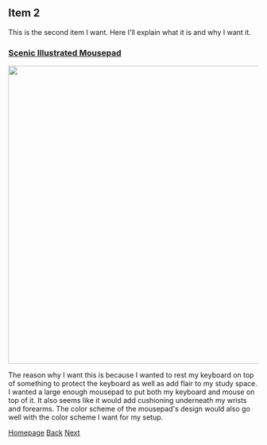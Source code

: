 ## Item 2
<p> This is the second item I want. Here I'll explain what it is and why I want it. </p>

### [Scenic Illustrated Mousepad](https://www.etsy.com/listing/1279814155/kawaii-green-desk-mat-cute-mousepad?click_key=612dc45817b71752849bc55707915197ef9e8904%3A1279814155&click_sum=7fb83cfe&ref=user_profile&pro=1&frs=1&sts=1)
<img src="/assets/mousepad.png" width="600" height="600">
<p> The reason why I want this is because I wanted to rest my keyboard on top of something to protect the keyboard as well as add flair to my study space. I wanted a large enough mousepad to put both my keyboard and mouse on top of it. It also seems like it would add cushioning underneath my wrists and forearms. The color scheme of the mousepad's design would also go well with the color scheme I want for my setup. </p>
  
[Homepage](README.md) [Back](item1.md) [Next](item3.md)
